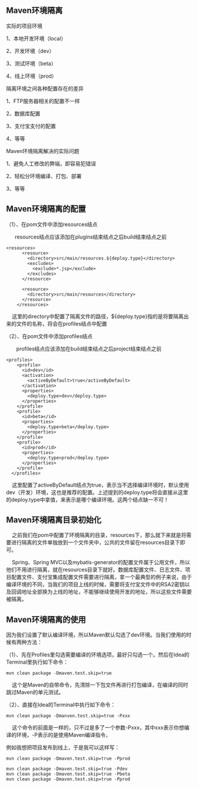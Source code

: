 ## Maven环境隔离
实际的项目环境

1、本地开发环境（local）

2、开发环境（dev）

3、测试环境（beta）

4、线上环境（prod）

隔离环境之间各种配置存在的差异

1、FTP服务器相关的配置不一样

2、数据库配置

3、支付宝支付的配置

4、等等

Maven环境隔离解决的实际问题

1、避免人工修改的弊端，即容易犯错误

2、轻松分环境编译、打包、部署

3、等等
## Maven环境隔离的配置

（1）、在pom文件中添加resources结点

      resources结点应该添加在plugins结束结点之后build结束结点之前


```
<resources>
      <resource>
        <directory>src/main/resources.${deploy.type}</directory>
        <excludes>
          <exclude>*.jsp</exclude>
        </excludes>
      </resource>
 
      <resource>
        <directory>src/main/resources</directory>
      </resource>
    </resources>
```

    这里的directory中配置了隔离文件的路径，${deploy.type}指的是将要隔离出来的文件的名称，将会在profiles结点中配置

（2）、在pom文件中添加profiles结点

       profiles结点应该添加在build结束结点之后project结束结点之前


```
<profiles>
    <profile>
      <id>dev</id>
      <activation>
        <activeByDefault>true</activeByDefault>
      </activation>
      <properties>
        <deploy.type>dev</deploy.type>
      </properties>
    </profile>
    <profile>
      <id>beta</id>
      <properties>
        <deploy.type>beta</deploy.type>
      </properties>
    </profile>
    <profile>
      <id>prod</id>
      <properties>
        <deploy.type>prod</deploy.type>
      </properties>
    </profile>
  </profiles>
```

    这里配置了activeByDefault结点为true，表示当不选择编译环境时，默认使用dev（开发）环境，这也是推荐的配置。上述提到的deploy.type将会直接从这里的deploy.type中拿值，来表示是哪个编译环境。这两个结点缺一不可！

## Maven环境隔离目录初始化

    之前我们在pom中配置了环境隔离的目录，resources下，那么就下来就是将需要进行隔离的文件单独放到一个文件夹中，公共的文件留在resources目录下即可。

    Spring、Spring MVC以及mybatis-generator的配置文件属于公用文件，所以他们不用进行隔离，就在resources目录下就好。数据库配置文件、日志文件、项目配置文件、支付宝集成配置文件需要进行隔离，拿一个最典型的例子来说，由于编译环境的不同，当我们的项目上线的时候，需要将支付宝文件中的RSA2密钥以及回调地址全部换为上线的地址，不能够继续使用开发的地址，所以这些文件需要被隔离。


## Maven环境隔离的使用
因为我们设置了默认编译环境，所以Maven默认勾选了dev环境。当我们使用的时候有两种方法：

（1）、先在Profiles里勾选需要编译的环境选项，最好只勾选一个。然后在Idea的Terminal里执行如下命令：


```
mvn clean package -Dmaven.test.skip=true
```

    这个是Maven的自带命令，先清除一下包文件再进行打包编译，在编译的同时跳过Maven的单元测试。

（2）、直接在Idea的Terminal中执行如下命令：


```
mvn clean package -Dmanven.test.skip=true -Pxxx
```

    这个命令的前面是一样的，只不过是多了一个参数-Pxxx，其中xxx表示你想编译的环境，-P表示的是使用Maven编译指令，

例如我想把项目发布到线上，于是我可以这样写：


```
mvn clean package -Dmaven.test.skip=true -Pprod
```

```
mvn clean package -Dmaven.test.skip=true -Pdev
mvn clean package -Dmaven.test.skip=true -Pbeta
mvn clean package -Dmaven.test.skip=true -Pprod

```


